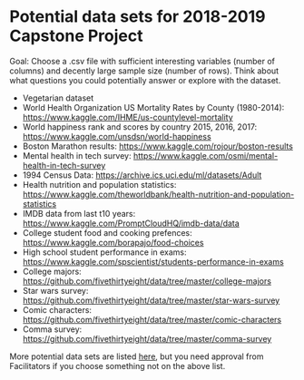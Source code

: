 
# Potential data sets for 2018-2019 Capstone Project

Goal: Choose a .csv file with sufficient interesting variables (number of columns) and decently large sample size (number of rows). Think about what questions you could potentially answer or explore with the dataset.

* Vegetarian dataset
* World Health Organization US Mortality Rates by County (1980-2014): https://www.kaggle.com/IHME/us-countylevel-mortality
* World happiness rank and scores by country 2015, 2016, 2017: https://www.kaggle.com/unsdsn/world-happiness
* Boston Marathon results: https://www.kaggle.com/rojour/boston-results
* Mental health in tech survey: https://www.kaggle.com/osmi/mental-health-in-tech-survey
* 1994 Census Data:  https://archive.ics.uci.edu/ml/datasets/Adult
* Health nutrition and population statistics: https://www.kaggle.com/theworldbank/health-nutrition-and-population-statistics
* IMDB data from last t10 years: https://www.kaggle.com/PromptCloudHQ/imdb-data/data
* College student food and cooking prefences: https://www.kaggle.com/borapajo/food-choices
* High school student performance in exams: https://www.kaggle.com/spscientist/students-performance-in-exams
* College majors: https://github.com/fivethirtyeight/data/tree/master/college-majors
* Star wars survey: https://github.com/fivethirtyeight/data/tree/master/star-wars-survey
* Comic characters: https://github.com/fivethirtyeight/data/tree/master/comic-characters
* Comma survey: https://github.com/fivethirtyeight/data/tree/master/comma-survey

More potential data sets are listed [here](https://github.com/fivethirtyeight/data/tree/master/college-majors), but you need approval from Facilitators if you choose something not on the above list.
